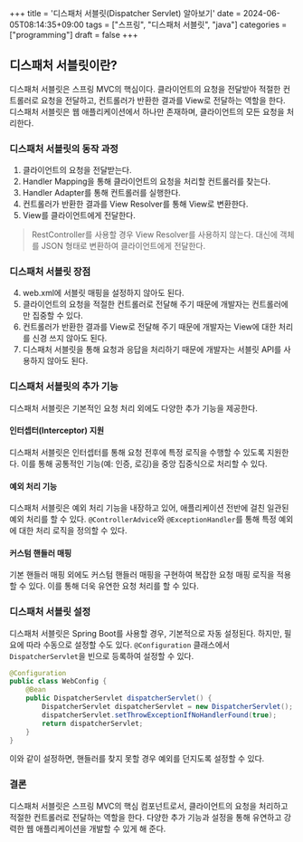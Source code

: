+++
title = '디스패처 서블릿(Dispatcher Servlet) 알아보기'
date = 2024-06-05T08:14:35+09:00
tags = ["스프링", "디스패처 서블릿", "java"]
categories = ["programming"]
draft = false
+++

## 디스패처 서블릿이란?

디스패처 서블릿은 스프링 MVC의 핵심이다. 클라이언트의 요청을 전달받아 적절한 컨트롤러로 요청을 전달하고, 컨트롤러가 반환한 결과를 View로 전달하는 역할을 한다. 디스패처 서블릿은 웹 애플리케이션에서 하나만 존재하며, 클라이언트의 모든 요청을 처리한다.

### 디스패처 서블릿의 동작 과정

1. 클라이언트의 요청을 전달받는다.
2. Handler Mapping을 통해 클라이언트의 요청을 처리할 컨트롤러를 찾는다.
3. Handler Adapter를 통해 컨트롤러를 실행한다.
4. 컨트롤러가 반환한 결과를 View Resolver를 통해 View로 변환한다.
5. View를 클라이언트에게 전달한다.

> RestController를 사용할 경우 View Resolver를 사용하지 않는다. 대신에 객체를 JSON 형태로 변환하여 클라이언트에게 전달한다.

### 디스패처 서블릿 장점

4. web.xml에 서블릿 매핑을 설정하지 않아도 된다.
1. 클라이언트의 요청을 적절한 컨트롤러로 전달해 주기 때문에 개발자는 컨트롤러에만 집중할 수 있다.
1. 컨트롤러가 반환한 결과를 View로 전달해 주기 때문에 개발자는 View에 대한 처리를 신경 쓰지 않아도 된다.
1. 디스패처 서블릿을 통해 요청과 응답을 처리하기 때문에 개발자는 서블릿 API를 사용하지 않아도 된다.

### 디스패처 서블릿의 추가 기능

디스패처 서블릿은 기본적인 요청 처리 외에도 다양한 추가 기능을 제공한다.

#### 인터셉터(Interceptor) 지원

디스패처 서블릿은 인터셉터를 통해 요청 전후에 특정 로직을 수행할 수 있도록 지원한다. 이를 통해 공통적인 기능(예: 인증, 로깅)을 중앙 집중식으로 처리할 수 있다.

#### 예외 처리 기능

디스패처 서블릿은 예외 처리 기능을 내장하고 있어, 애플리케이션 전반에 걸친 일관된 예외 처리를 할 수 있다. `@ControllerAdvice`와 `@ExceptionHandler`를 통해 특정 예외에 대한 처리 로직을 정의할 수 있다.

#### 커스텀 핸들러 매핑

기본 핸들러 매핑 외에도 커스텀 핸들러 매핑을 구현하여 복잡한 요청 매핑 로직을 적용할 수 있다. 이를 통해 더욱 유연한 요청 처리를 할 수 있다.

### 디스패처 서블릿 설정

디스패처 서블릿은 Spring Boot를 사용할 경우, 기본적으로 자동 설정된다. 하지만, 필요에 따라 수동으로 설정할 수도 있다. `@Configuration` 클래스에서 `DispatcherServlet`을 빈으로 등록하여 설정할 수 있다.

```java
@Configuration
public class WebConfig {
    @Bean
    public DispatcherServlet dispatcherServlet() {
        DispatcherServlet dispatcherServlet = new DispatcherServlet();
        dispatcherServlet.setThrowExceptionIfNoHandlerFound(true);
        return dispatcherServlet;
    }
}
```

이와 같이 설정하면, 핸들러를 찾지 못할 경우 예외를 던지도록 설정할 수 있다.

### 결론

디스패처 서블릿은 스프링 MVC의 핵심 컴포넌트로서, 클라이언트의 요청을 처리하고 적절한 컨트롤러로 전달하는 역할을 한다. 다양한 추가 기능과 설정을 통해 유연하고 강력한 웹 애플리케이션을 개발할 수 있게 해 준다.
